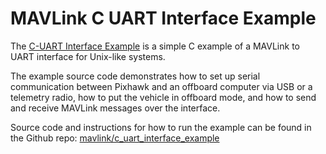 # MAVLink C UART Interface Example

The [C-UART Interface Example](https://github.com/mavlink/c_uart_interface_example) is a simple C example of a MAVLink to UART interface for Unix-like systems.

The example source code demonstrates how to set up serial communication between Pixhawk and an offboard computer via USB or a telemetry radio, how to put the vehicle in offboard mode, and how to send and receive MAVLink messages over the interface.

Source code and instructions for how to run the example can be found in the Github repo: [mavlink/c_uart_interface_example](https://github.com/mavlink/c_uart_interface_example)